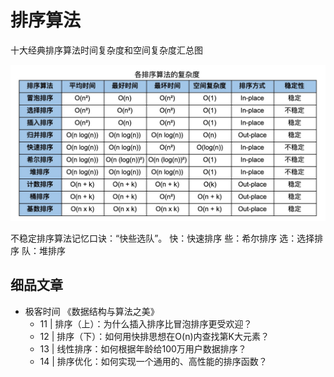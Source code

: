# 排序算法

十大经典排序算法时间复杂度和空间复杂度汇总图

![](./images/array-sorting-algo.jpg)


不稳定排序算法记忆口诀：“快些选队”。
快：快速排序
些：希尔排序
选：选择排序
队：堆排序


## 细品文章

- 极客时间 《数据结构与算法之美》
    - 11 | 排序（上）：为什么插入排序比冒泡排序更受欢迎？
    - 12 | 排序（下）：如何用快排思想在O(n)内查找第K大元素？
    - 13 | 线性排序：如何根据年龄给100万用户数据排序？
    - 14 | 排序优化：如何实现一个通用的、高性能的排序函数？